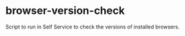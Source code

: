 browser-version-check
=====================

Script to run in Self Service to check the versions of installed browsers.
